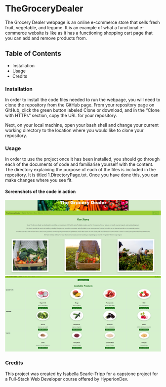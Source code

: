# TheGroceryDealer
The Grocery Dealer webpage is an online e-commerce store that sells fresh fruit, vegetable, and legume. It is an example of what a functional e-commerce website is like as it has a functioning shopping cart page that you can add and remove products from.

## Table of Contents
* Installation 
* Usage
* Credits

### Installation
In order to install the code files needed to run the webpage, you will need to clone the repository from the GitHub page. From your repository page on GitHub, click the green button labeled Clone or download, and in the “Clone with HTTPs” section, copy the URL for your repository.

Next, on your local machine, open your bash shell and change your current working directory to the location where you would like to clone your repository. 

### Usage
In order to use the project once it has been installed, you should go through each of the documents of code and familiarise yourself with the content. The directory explaining the purpose of each of the files is included in the repository. It is titled 1.DirectoryPage.txt. Once you have done this, you can make changes where you see fit.

#### Screenshots of the code in action
![Our Story Page](/Images1/OurStoryPage.png)
![Our Story Page](/Images1/ShopPage.png)

### Credits
This project was created by Isabella Searle-Tripp for a capstone project for a Full-Stack Web Developer course offered by HyperionDev.
